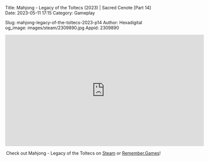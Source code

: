 Title: Mahjong - Legacy of the Toltecs (2023) | Sacred Cenote [Part 14]
Date: 2023-05-11 17:15
Category: Gameplay

Slug: mahjong-legacy-of-the-toltecs-2023-p14
Author: Hexadigital
og_image: images/steam/2309890.jpg
Appid: 2309890

<center><iframe src="https://www.youtube.com/embed/CgkDbnPbb6o?feature=oembed" allow="accelerometer; autoplay; encrypted-media; gyroscope; picture-in-picture" width="640" height="360" frameborder="0"></iframe>

Check out Mahjong - Legacy of the Toltecs on [Steam](https://store.steampowered.com/app/2309890/?curator_clanid=34633900) or [Remember.Games](https://remember.games/game/7725/mahjong-legacy-of-the-toltecs/)!</center>